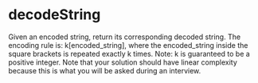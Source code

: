 # decodeString
Given an encoded string, return its corresponding decoded string.
The encoding rule is: k[encoded_string], where the encoded_string inside the square brackets is repeated exactly k times. Note: k is guaranteed to be a positive integer.
Note that your solution should have linear complexity because this is what you will be asked during an interview.
